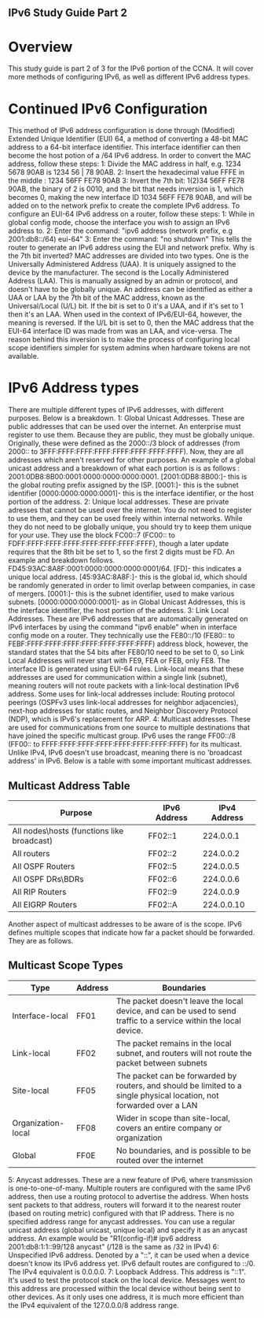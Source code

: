 ## IPv6 Study Guide Part 2

# Overview

This study guide is part 2 of 3 for the IPv6 portion of the CCNA. It will cover more methods of configuring IPv6, as well as different IPv6 address types.

# Continued IPv6 Configuration

This method of IPv6 address configuration is done through (Modified) Extended Unique Identifier (EUI) 64, a method of converting a 48-bit MAC address to a 64-bit interface identifier. This interface identifier can then become the host potion of a /64 IPv6 address.
In order to convert the MAC address, follow these steps:
1: Divide the MAC address in half, e.g. 1234 5678 90AB is 1234 56 | 78 90AB.
2: Insert the hexadecimal value FFFE in the middle : 1234 56FF FE78 90AB
3: Invert the 7th bit: 1(2)34 56FF FE78 90AB, the binary of 2 is 0010, and the bit that needs inversion is 1, which becomes 0, making the new interface ID 1034 56FF FE78 90AB, and will be added on to the network prefix to create the complete IPv6 address. 
To configure an EUI-64 IPv6 address on a router, follow these steps:
1: While in global config mode, choose the interface you wish to assign an IPv6 address to.
2: Enter the command: "ipv6 address (network prefix, e.g 2001:db8::/64) eui-64"
3: Enter the command: "no shutdown" 
This tells the router to generate an IPv6 address using the EUI and network prefix. Why is the 7th bit inverted?
MAC addresses are divided into two types. One is the Universally Administered Address (UAA). It is uniquely assigned to the device by the manufacturer. The second is the Locally Administered Address (LAA). This is manually assigned by an admin or protocol, and doesn't have to be globally unique. An address can be identified as either a UAA or LAA by the 7th bit of the MAC address, known as the Universal/Local (U/L) bit. If the bit is set to 0 it's a UAA, and if it's set to 1 then it's an LAA. When used in the context of IPv6/EUI-64, however, the meaning is reversed. If the U/L bit is set to 0, then the MAC address that the EUI-64 interface ID was made from was an LAA, and vice-versa. The reason behind this inversion is to make the process of configuring local scope identifiers simpler for system admins when hardware tokens are not available.

# IPv6 Address types

There are multiple different types of IPv6 addresses, with different purposes. Below is a breakdown.
1: Global Unicast Addresses. These are public addresses that can be used over the internet. An enterprise must register to use them. Because they are public, they must be globally unique. Originally, these were defined as the 2000::/3 block of addresses (from 2000:: to 3FFF:FFFF:FFFF:FFFF:FFFF:FFFF:FFFF:FFFF). Now, they are all addresses which aren't reserved for other purposes. An example of a global unicast address and a breakdown of what each portion is is as follows : 2001:0DB8:8B00:0001:0000:0000:0000:0001. [2001:0DB8:8B00:]- this is the global routing prefix assigned by the ISP. [0001:]- this is the subnet identifier [0000:0000:0000:0001]- this is the interface identifier, or the host portion of the address.
2: Unique local addresses. These are private adresses that cannot be used over the internet. You do not need to register to use them, and they can be used freely within internal networks. While they do not need to be globally unique, you should try to keep them unique for your use. They use the block FC00::7 (FC00:: to FDFF:FFFF:FFFF:FFFF:FFFF:FFFF:FFFF:FFFF), though a later update requires that the 8th bit be set to 1, so the first 2 digits must be FD. An example and breakdown follows.
FD45:93AC:8A8F:0001:0000:0000:0000:0001/64.
[FD]- this indicates a unique local address. [45:93AC:8A8F:]- this is the global id, which should be randomly generated in order to limit overlap between companies, in case of mergers. [0001:]- this is the subnet identifier, used to make various subnets. [0000:0000:0000:0001]- as in Global Unicast Addresses, this is the interface identifier, the host portion of the address.
3: Link Local Addresses. These are IPv6 addresses that are automatically generated on IPv6 interfaces by using the command "ipv6 enable" when in interface config mode on a router. They technically use the FE80::/10 (FE80:: to FEBF:FFFF:FFFF:FFFF:FFFF:FFFF:FFFF:FFFF) address block, however, the standard states that the 54 bits after FE80/10 need to be set to 0, so Link Local Addresses will never start with FE9, FEA or FEB, only FE8. The interface ID is generated using EUI-64 rules. Link-local means that these addresses are used for communication within a single link (subnet), meaning routers will not route packets with a link-local destination IPv6 address. Some uses for link-local addresses include: Routing protocol peerings (OSPFv3 uses link-local addresses for neighbor adjacencies), next-hop addresses for static routes, and Neighbor Discovery Protocol (NDP), which is IPv6's replacement for ARP. 
4: Multicast addresses. These are used for communications from one source to multiple destinations that have joined the specific multicast group. IPv6 uses the range FF00::/8 (FF00:: to FFFF:FFFF:FFFF:FFFF:FFFF:FFFF:FFFF:FFFF) for its multicast. Unlike IPv4, IPv6 doesn't use broadcast, meaning there is no 'broadcast address' in IPv6. Below is a table with some important multicast addresses.

## Multicast Address Table
| Purpose                                    | IPv6 Address | IPv4 Address |
|--------------------------------------------|--------------|--------------|
| All nodes\hosts (functions like broadcast) | FF02::1      | 224.0.0.1    |
| All routers                                | FF02::2      | 224.0.0.2    |
| All OSPF Routers                           | FF02::5      | 224.0.0.5    |
| All OSPF DRs\BDRs                          | FF02::6      | 224.0.0.6    |
| All RIP Routers                            | FF02::9      | 224.0.0.9    |
| All EIGRP Routers                          | FF02::A      | 224.0.0.10   |

Another aspect of multicast addresses to be aware of is the scope. IPv6 defines multiple scopes that indicate how far a packet should be forwarded. They are as follows.

## Multicast Scope Types
| Type               | Address | Boundaries                                                                                                            |
|--------------------|---------|-----------------------------------------------------------------------------------------------------------------------|
| Interface-local    | FF01    | The packet doesn't leave the local device, and can be used to send traffic to a service within the local device.      |
| Link-local         | FF02    | The packet remains in the local subnet, and routers will not route the packet between subnets                         |
| Site-local         | FF05    | The packet can be forwarded by routers, and should be limited to a single physical location, not forwarded over a LAN |
| Organization-local | FF08    | Wider in scope than site-local, covers an entire company or organization                                              |
| Global             | FF0E    | No boundaries, and is possible to be routed over the internet                                                         |

5: Anycast addresses. These are a new feature of IPv6, where transmission is one-to-one-of-many. Multiple routers are configured with the same IPv6 address, then use a routing protocol to advertise the address. When hosts sent packets to that address, routers will forward it to the nearest router (based on routing metric) configured with that IP address. There is no specified address range for anycast addresses. You can use a regular unicast address (global unicast, unique local) and specify it as an anycast address. An example would be "R1(config-if)# ipv6 address 2001:db8:1:1::99/128 anycast" (/128 is the same as /32 in IPv4)
6: Unspecified IPv6 address. Denoted by a "::", it can be used when a device doesn't know its IPv6 address yet. IPv6 default routes are configured to ::/0. The IPv4 equivalent is 0.0.0.0.
7: Loopback Address. This address is "::1". It's used to test the protocol stack on the local device. Messages went to this address are processed within the local device without being sent to other devices. As it only uses one address, it is much more efficient than the IPv4 equivalent of the 127.0.0.0/8 address range.
